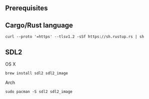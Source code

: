 ## Prerequisites

## Cargo/Rust language
```
curl --proto '=https' --tlsv1.2 -sSf https://sh.rustup.rs | sh
```

## SDL2
OS X
```
brew install sdl2 sdl2_image
```
Arch
```
sudo pacman -S sdl2 sdl2_image
```
